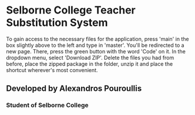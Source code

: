 # Selborne College Teacher Substitution System

To gain access to the necessary files for the application, press 'main' in the box slightly above to the left and type in 'master'. You'll be redirected to a new page. There, press the green button with the word 'Code' on it. In the dropdown menu, select 'Download ZIP'. Delete the files you had from before, place the zipped package in the folder, unzip it and place the shortcut wherever's most convenient.

## Developed by Alexandros Pouroullis
### Student of Selborne College
